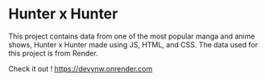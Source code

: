 # Hunter x Hunter

This project contains data from one of the most popular manga and anime shows, Hunter x Hunter made using JS, HTML, and CSS. The data used for this project is from Render.


Check it out ! https://devynw.onrender.com

